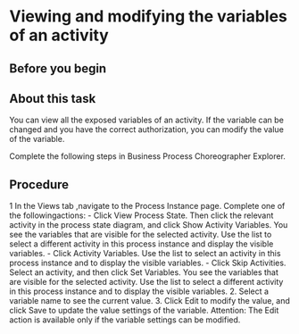 <!-- image -->

# Viewing and modifying the variables of an activity

## Before you begin

## About this task

You can view all the exposed variables of an activity.
If the variable can be changed and you have the correct authorization,
you can modify the value of the variable.

Complete the following
steps in Business Process Choreographer Explorer.

## Procedure

1 In the Views tab ,navigate to the Process Instance page. Complete one of the followingactions:
    - Click View Process State. Then click the
relevant activity in the process state diagram, and click Show
Activity Variables. You see the variables that are visible
for the selected activity. Use the list to select a different activity
in this process instance and display the visible variables.
    - Click Activity Variables. Use the list
to select an activity in this process instance and to display the
visible variables.
    - Click Skip Activities. Select an activity,
and then click Set Variables. You see the variables
that are visible for the selected activity. Use the list to select
a different activity in this process instance and to display the visible
variables.
2. Select a variable name to see the current value.
3. Click Edit to modify the value,
and click Save to update the value settings
of the variable. Attention: The Edit action
is available only if the variable settings can be modified.

<!-- image -->